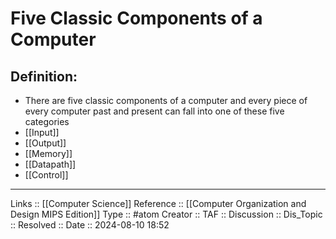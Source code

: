# Five Classic Components of a Computer

## Definition:

- There are five classic components of a computer and every piece of every computer past and present can fall into one of these five categories
- [[Input]]
- [[Output]]
- [[Memory]]
- [[Datapath]]
- [[Control]]
---
Links :: [[Computer Science]]
Reference ::  [[Computer Organization and Design MIPS Edition]]
Type :: #atom
Creator ::
TAF ::
Discussion ::
Dis_Topic :: 
Resolved ::
Date :: 2024-08-10 18:52
